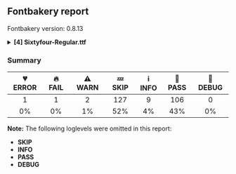 ## Fontbakery report

Fontbakery version: 0.8.13

<details><summary><b>[4] Sixtyfour-Regular.ttf</b></summary><div><details><summary>💔 <b>ERROR:</b> Familyname must be unique according to namecheck.fontdata.com (<a href="https://font-bakery.readthedocs.io/en/stable/fontbakery/profiles/googlefonts.html#com.google.fonts/check/fontdata_namecheck">com.google.fonts/check/fontdata_namecheck</a>)</summary><div>


* 💔 **ERROR** Failed to access: http://namecheck.fontdata.com.
		This check relies on the external service http://namecheck.fontdata.com via the internet. While the service cannot be reached or does not respond this check is broken.

		You can exclude this check with the command line option:
		-x com.google.fonts/check/fontdata_namecheck

		Or you can wait until the service is available again.
		If the problem persists please report this issue at: https://github.com/googlefonts/fontbakery/issues

		Original error message:
		<class 'requests.exceptions.ConnectionError'> [code: namecheck-service]
</div></details><details><summary>🔥 <b>FAIL:</b> Check Google Fonts glyph coverage. (<a href="https://font-bakery.readthedocs.io/en/stable/fontbakery/profiles/googlefonts.html#com.google.fonts/check/glyph_coverage">com.google.fonts/check/glyph_coverage</a>)</summary><div>


* 🔥 **FAIL** Missing required codepoints:

	- 0x0308 (COMBINING DIAERESIS)


	- 0x0300 (COMBINING GRAVE ACCENT)


	- 0x0301 (COMBINING ACUTE ACCENT)


	- 0x030B (COMBINING DOUBLE ACUTE ACCENT)


	- 0x0304 (COMBINING MACRON)


	- 0x0102 (LATIN CAPITAL LETTER A WITH BREVE)


	- 0x0100 (LATIN CAPITAL LETTER A WITH MACRON)


	- 0x0104 (LATIN CAPITAL LETTER A WITH OGONEK)


	- 0x0106 (LATIN CAPITAL LETTER C WITH ACUTE)


	- 0x010C (LATIN CAPITAL LETTER C WITH CARON)


	- 0x010A (LATIN CAPITAL LETTER C WITH DOT ABOVE)


	- 0x010E (LATIN CAPITAL LETTER D WITH CARON)


	- 0x0110 (LATIN CAPITAL LETTER D WITH STROKE)


	- 0x011A (LATIN CAPITAL LETTER E WITH CARON)


	- 0x0116 (LATIN CAPITAL LETTER E WITH DOT ABOVE)


	- 0x0112 (LATIN CAPITAL LETTER E WITH MACRON)


	- 0x0118 (LATIN CAPITAL LETTER E WITH OGONEK)


	- 0x011E (LATIN CAPITAL LETTER G WITH BREVE)


	- 0x0122 (LATIN CAPITAL LETTER G WITH CEDILLA)


	- 0x0120 (LATIN CAPITAL LETTER G WITH DOT ABOVE)


	- 0x0126 (LATIN CAPITAL LETTER H WITH STROKE)


	- 0x0132 (LATIN CAPITAL LIGATURE IJ)


	- 0x0130 (LATIN CAPITAL LETTER I WITH DOT ABOVE)


	- 0x012A (LATIN CAPITAL LETTER I WITH MACRON)


	- 0x012E (LATIN CAPITAL LETTER I WITH OGONEK)


	- 0x0136 (LATIN CAPITAL LETTER K WITH CEDILLA)


	- 0x0139 (LATIN CAPITAL LETTER L WITH ACUTE)


	- 0x013D (LATIN CAPITAL LETTER L WITH CARON)


	- 0x013B (LATIN CAPITAL LETTER L WITH CEDILLA)


	- 0x0141 (LATIN CAPITAL LETTER L WITH STROKE)


	- 0x0143 (LATIN CAPITAL LETTER N WITH ACUTE)


	- 0x0147 (LATIN CAPITAL LETTER N WITH CARON)


	- 0x0145 (LATIN CAPITAL LETTER N WITH CEDILLA)


	- 0x014A (LATIN CAPITAL LETTER ENG)


	- 0x0150 (LATIN CAPITAL LETTER O WITH DOUBLE ACUTE)


	- 0x014C (LATIN CAPITAL LETTER O WITH MACRON)


	- 0x0154 (LATIN CAPITAL LETTER R WITH ACUTE)


	- 0x0158 (LATIN CAPITAL LETTER R WITH CARON)


	- 0x0156 (LATIN CAPITAL LETTER R WITH CEDILLA)


	- 0x015A (LATIN CAPITAL LETTER S WITH ACUTE)


	- 0x0160 (LATIN CAPITAL LETTER S WITH CARON)


	- 0x015E (LATIN CAPITAL LETTER S WITH CEDILLA)


	- 0x0218 (LATIN CAPITAL LETTER S WITH COMMA BELOW)


	- 0x1E9E (LATIN CAPITAL LETTER SHARP S)


	- 0x0164 (LATIN CAPITAL LETTER T WITH CARON)


	- 0x021A (LATIN CAPITAL LETTER T WITH COMMA BELOW)


	- 0x016C (LATIN CAPITAL LETTER U WITH BREVE)


	- 0x0170 (LATIN CAPITAL LETTER U WITH DOUBLE ACUTE)


	- 0x016A (LATIN CAPITAL LETTER U WITH MACRON)


	- 0x0172 (LATIN CAPITAL LETTER U WITH OGONEK)


	- 0x016E (LATIN CAPITAL LETTER U WITH RING ABOVE)


	- 0x1E82 (LATIN CAPITAL LETTER W WITH ACUTE)


	- 0x0174 (LATIN CAPITAL LETTER W WITH CIRCUMFLEX)


	- 0x1E84 (LATIN CAPITAL LETTER W WITH DIAERESIS)


	- 0x1E80 (LATIN CAPITAL LETTER W WITH GRAVE)


	- 0x0176 (LATIN CAPITAL LETTER Y WITH CIRCUMFLEX)


	- 0x0178 (LATIN CAPITAL LETTER Y WITH DIAERESIS)


	- 0x1EF2 (LATIN CAPITAL LETTER Y WITH GRAVE)


	- 0x0179 (LATIN CAPITAL LETTER Z WITH ACUTE)


	- 0x017D (LATIN CAPITAL LETTER Z WITH CARON)


	- 0x017B (LATIN CAPITAL LETTER Z WITH DOT ABOVE)


	- 0x0103 (LATIN SMALL LETTER A WITH BREVE)


	- 0x0101 (LATIN SMALL LETTER A WITH MACRON)


	- 0x0105 (LATIN SMALL LETTER A WITH OGONEK)


	- 0x0107 (LATIN SMALL LETTER C WITH ACUTE)


	- 0x010D (LATIN SMALL LETTER C WITH CARON)


	- 0x010B (LATIN SMALL LETTER C WITH DOT ABOVE)


	- 0x010F (LATIN SMALL LETTER D WITH CARON)


	- 0x0111 (LATIN SMALL LETTER D WITH STROKE)


	- 0x011B (LATIN SMALL LETTER E WITH CARON)


	- 0x0117 (LATIN SMALL LETTER E WITH DOT ABOVE)


	- 0x0113 (LATIN SMALL LETTER E WITH MACRON)


	- 0x0119 (LATIN SMALL LETTER E WITH OGONEK)


	- 0x011F (LATIN SMALL LETTER G WITH BREVE)


	- 0x0123 (LATIN SMALL LETTER G WITH CEDILLA)


	- 0x0121 (LATIN SMALL LETTER G WITH DOT ABOVE)


	- 0x0127 (LATIN SMALL LETTER H WITH STROKE)


	- 0x0133 (LATIN SMALL LIGATURE IJ)


	- 0x012B (LATIN SMALL LETTER I WITH MACRON)


	- 0x012F (LATIN SMALL LETTER I WITH OGONEK)


	- 0x0237 (LATIN SMALL LETTER DOTLESS J)


	- 0x0137 (LATIN SMALL LETTER K WITH CEDILLA)


	- 0x013A (LATIN SMALL LETTER L WITH ACUTE)


	- 0x013E (LATIN SMALL LETTER L WITH CARON)


	- 0x013C (LATIN SMALL LETTER L WITH CEDILLA)


	- 0x0142 (LATIN SMALL LETTER L WITH STROKE)


	- 0x0144 (LATIN SMALL LETTER N WITH ACUTE)


	- 0x0148 (LATIN SMALL LETTER N WITH CARON)


	- 0x0146 (LATIN SMALL LETTER N WITH CEDILLA)


	- 0x014B (LATIN SMALL LETTER ENG)


	- 0x0151 (LATIN SMALL LETTER O WITH DOUBLE ACUTE)


	- 0x014D (LATIN SMALL LETTER O WITH MACRON)


	- 0x0155 (LATIN SMALL LETTER R WITH ACUTE)


	- 0x0159 (LATIN SMALL LETTER R WITH CARON)


	- 0x0157 (LATIN SMALL LETTER R WITH CEDILLA)


	- 0x015B (LATIN SMALL LETTER S WITH ACUTE)


	- 0x0161 (LATIN SMALL LETTER S WITH CARON)


	- 0x015F (LATIN SMALL LETTER S WITH CEDILLA)


	- 0x0219 (LATIN SMALL LETTER S WITH COMMA BELOW)


	- 0x0165 (LATIN SMALL LETTER T WITH CARON)


	- 0x021B (LATIN SMALL LETTER T WITH COMMA BELOW)


	- 0x016D (LATIN SMALL LETTER U WITH BREVE)


	- 0x0171 (LATIN SMALL LETTER U WITH DOUBLE ACUTE)


	- 0x016B (LATIN SMALL LETTER U WITH MACRON)


	- 0x0173 (LATIN SMALL LETTER U WITH OGONEK)


	- 0x016F (LATIN SMALL LETTER U WITH RING ABOVE)


	- 0x1E83 (LATIN SMALL LETTER W WITH ACUTE)


	- 0x0175 (LATIN SMALL LETTER W WITH CIRCUMFLEX)


	- 0x1E85 (LATIN SMALL LETTER W WITH DIAERESIS)


	- 0x1E81 (LATIN SMALL LETTER W WITH GRAVE)


	- 0x0177 (LATIN SMALL LETTER Y WITH CIRCUMFLEX)


	- 0x1EF3 (LATIN SMALL LETTER Y WITH GRAVE)


	- 0x017A (LATIN SMALL LETTER Z WITH ACUTE)


	- 0x017E (LATIN SMALL LETTER Z WITH CARON)


	- 0x017C (LATIN SMALL LETTER Z WITH DOT ABOVE)


	- 0x0307 (COMBINING DOT ABOVE)


	- 0x0302 (COMBINING CIRCUMFLEX ACCENT)


	- 0x030C (COMBINING CARON)


	- 0x0306 (COMBINING BREVE)


	- 0x030A (COMBINING RING ABOVE)


	- 0x0303 (COMBINING TILDE)


	- 0x0312 (COMBINING TURNED COMMA ABOVE)


	- 0x0326 (COMBINING COMMA BELOW)


	- 0x0327 (COMBINING CEDILLA)


	- 0x0328 (COMBINING OGONEK)


	- 0x02DD (DOUBLE ACUTE ACCENT)


	- 0x02C7 (CARON)


	- 0x02D8 (BREVE)
 

	- 0x02DB (OGONEK)
 [code: missing-codepoints]
</div></details><details><summary>⚠ <b>WARN:</b> Check if each glyph has the recommended amount of contours. (<a href="https://font-bakery.readthedocs.io/en/stable/fontbakery/profiles/universal.html#com.google.fonts/check/contour_count">com.google.fonts/check/contour_count</a>)</summary><div>


* ⚠ **WARN** This check inspects the glyph outlines and detects the total number of contours in each of them. The expected values are infered from the typical ammounts of contours observed in a large collection of reference font families. The divergences listed below may simply indicate a significantly different design on some of your glyphs. On the other hand, some of these may flag actual bugs in the font such as glyphs mapped to an incorrect codepoint. Please consider reviewing the design and codepoint assignment of these to make sure they are correct.

The following glyphs do not have the recommended number of contours:

	- Glyph name: exclam	Contours detected: 5	Expected: 2

	- Glyph name: quotedbl	Contours detected: 6	Expected: 2

	- Glyph name: numbersign	Contours detected: 12	Expected: 2

	- Glyph name: dollar	Contours detected: 7	Expected: 1, 3 or 5

	- Glyph name: percent	Contours detected: 11	Expected: 5

	- Glyph name: ampersand	Contours detected: 10	Expected: 1, 2 or 3

	- Glyph name: quotesingle	Contours detected: 3	Expected: 1

	- Glyph name: parenleft	Contours detected: 7	Expected: 1

	- Glyph name: parenright	Contours detected: 7	Expected: 1

	- Glyph name: asterisk	Contours detected: 7	Expected: 1 or 4

	- Glyph name: plus	Contours detected: 5	Expected: 1

	- Glyph name: comma	Contours detected: 3	Expected: 1

	- Glyph name: period	Contours detected: 2	Expected: 1

	- Glyph name: slash	Contours detected: 6	Expected: 1

	- Glyph name: zero	Contours detected: 12	Expected: 2 or 3

	- Glyph name: one	Contours detected: 7	Expected: 1

	- Glyph name: two	Contours detected: 8	Expected: 1

	- Glyph name: three	Contours detected: 9	Expected: 1

	- Glyph name: four	Contours detected: 8	Expected: 1 or 2

	- Glyph name: five	Contours detected: 8	Expected: 1

	- Glyph name: six	Contours detected: 10	Expected: 1 or 2

	- Glyph name: seven	Contours detected: 8	Expected: 1

	- Glyph name: eight	Contours detected: 11	Expected: 3

	- Glyph name: nine	Contours detected: 10	Expected: 1 or 2

	- Glyph name: semicolon	Contours detected: 4	Expected: 2

	- Glyph name: less	Contours detected: 7	Expected: 1

	- Glyph name: greater	Contours detected: 7	Expected: 1

	- Glyph name: question	Contours detected: 7	Expected: 2

	- Glyph name: at	Contours detected: 11	Expected: 2

	- Glyph name: A	Contours detected: 11	Expected: 2

	- Glyph name: B	Contours detected: 11	Expected: 2 or 3

	- Glyph name: C	Contours detected: 9	Expected: 1

	- Glyph name: D	Contours detected: 12	Expected: 2

	- Glyph name: E	Contours detected: 7	Expected: 1

	- Glyph name: F	Contours detected: 7	Expected: 1

	- Glyph name: G	Contours detected: 11	Expected: 1

	- Glyph name: H	Contours detected: 13	Expected: 1

	- Glyph name: I	Contours detected: 7	Expected: 1

	- Glyph name: J	Contours detected: 8	Expected: 1

	- Glyph name: K	Contours detected: 11	Expected: 1 or 2

	- Glyph name: L	Contours detected: 7	Expected: 1

	- Glyph name: M	Contours detected: 14	Expected: 1

	- Glyph name: N	Contours detected: 13	Expected: 1

	- Glyph name: O	Contours detected: 12	Expected: 2

	- Glyph name: P	Contours detected: 9	Expected: 1 or 2

	- Glyph name: Q	Contours detected: 11	Expected: 2

	- Glyph name: R	Contours detected: 11	Expected: 1 or 2

	- Glyph name: S	Contours detected: 9	Expected: 1

	- Glyph name: T	Contours detected: 7	Expected: 1

	- Glyph name: U	Contours detected: 13	Expected: 1

	- Glyph name: V	Contours detected: 12	Expected: 1

	- Glyph name: W	Contours detected: 14	Expected: 1 or 2

	- Glyph name: X	Contours detected: 11	Expected: 1

	- Glyph name: Y	Contours detected: 10	Expected: 1

	- Glyph name: Z	Contours detected: 7	Expected: 1

	- Glyph name: bracketleft	Contours detected: 7	Expected: 1

	- Glyph name: backslash	Contours detected: 6	Expected: 1

	- Glyph name: bracketright	Contours detected: 7	Expected: 1

	- Glyph name: asciicircum	Contours detected: 4	Expected: 1

	- Glyph name: grave	Contours detected: 2	Expected: 1

	- Glyph name: a	Contours detected: 6	Expected: 2

	- Glyph name: b	Contours detected: 8	Expected: 2

	- Glyph name: c	Contours detected: 5	Expected: 1

	- Glyph name: d	Contours detected: 8	Expected: 2

	- Glyph name: e	Contours detected: 6	Expected: 2

	- Glyph name: f	Contours detected: 6	Expected: 1

	- Glyph name: g	Contours detected: 8	Expected: 2 or 3

	- Glyph name: h	Contours detected: 9	Expected: 1

	- Glyph name: i	Contours detected: 5	Expected: 2

	- Glyph name: j	Contours detected: 6	Expected: 2

	- Glyph name: k	Contours detected: 9	Expected: 1 or 2

	- Glyph name: l	Contours detected: 6	Expected: 1

	- Glyph name: m	Contours detected: 9	Expected: 1

	- Glyph name: n	Contours detected: 9	Expected: 1

	- Glyph name: o	Contours detected: 8	Expected: 2

	- Glyph name: p	Contours detected: 8	Expected: 2

	- Glyph name: q	Contours detected: 8	Expected: 2

	- Glyph name: r	Contours detected: 6	Expected: 1

	- Glyph name: s	Contours detected: 5	Expected: 1

	- Glyph name: t	Contours detected: 6	Expected: 1

	- Glyph name: u	Contours detected: 9	Expected: 1

	- Glyph name: v	Contours detected: 8	Expected: 1

	- Glyph name: w	Contours detected: 9	Expected: 1

	- Glyph name: x	Contours detected: 7	Expected: 1

	- Glyph name: y	Contours detected: 9	Expected: 1

	- Glyph name: z	Contours detected: 5	Expected: 1

	- Glyph name: braceleft	Contours detected: 7	Expected: 1

	- Glyph name: bar	Contours detected: 8	Expected: 1

	- Glyph name: braceright	Contours detected: 7	Expected: 1

	- Glyph name: asciitilde	Contours detected: 4	Expected: 1

	- Glyph name: exclamdown	Contours detected: 5	Expected: 2

	- Glyph name: cent	Contours detected: 6	Expected: 1 or 2

	- Glyph name: sterling	Contours detected: 9	Expected: 1 or 2

	- Glyph name: currency	Contours detected: 10	Expected: 2

	- Glyph name: yen	Contours detected: 8	Expected: 1 or 2

	- Glyph name: brokenbar	Contours detected: 6	Expected: 2

	- Glyph name: section	Contours detected: 8	Expected: 2

	- Glyph name: copyright	Contours detected: 15	Expected: 3

	- Glyph name: ordfeminine	Contours detected: 6	Expected: 2 or 3

	- Glyph name: guillemotleft	Contours detected: 10	Expected: 2

	- Glyph name: logicalnot	Contours detected: 3	Expected: 1

	- Glyph name: registered	Contours detected: 16	Expected: 3 or 4

	- Glyph name: degree	Contours detected: 6	Expected: 2

	- Glyph name: plusminus	Contours detected: 6	Expected: 1 or 2

	- Glyph name: uni00B2	Contours detected: 5	Expected: 1

	- Glyph name: uni00B3	Contours detected: 5	Expected: 1

	- Glyph name: acute	Contours detected: 2	Expected: 1

	- Glyph name: uni00B5	Contours detected: 10	Expected: 1

	- Glyph name: paragraph	Contours detected: 10	Expected: 1, 2 or 3

	- Glyph name: periodcentered	Contours detected: 2	Expected: 1

	- Glyph name: cedilla	Contours detected: 3	Expected: 1

	- Glyph name: uni00B9	Contours detected: 5	Expected: 1

	- Glyph name: ordmasculine	Contours detected: 8	Expected: 2 or 3

	- Glyph name: guillemotright	Contours detected: 10	Expected: 2

	- Glyph name: onequarter	Contours detected: 13	Expected: 3 or 4

	- Glyph name: onehalf	Contours detected: 13	Expected: 3

	- Glyph name: threequarters	Contours detected: 13	Expected: 3 or 4

	- Glyph name: questiondown	Contours detected: 7	Expected: 2

	- Glyph name: Agrave	Contours detected: 9	Expected: 3

	- Glyph name: Aacute	Contours detected: 9	Expected: 3

	- Glyph name: Acircumflex	Contours detected: 10	Expected: 3

	- Glyph name: Atilde	Contours detected: 11	Expected: 3

	- Glyph name: Adieresis	Contours detected: 11	Expected: 4

	- Glyph name: Aring	Contours detected: 11	Expected: 3 or 4

	- Glyph name: AE	Contours detected: 11	Expected: 2

	- Glyph name: Ccedilla	Contours detected: 10	Expected: 1 or 2

	- Glyph name: Egrave	Contours detected: 7	Expected: 2

	- Glyph name: Eacute	Contours detected: 7	Expected: 2

	- Glyph name: Ecircumflex	Contours detected: 8	Expected: 2

	- Glyph name: Edieresis	Contours detected: 7	Expected: 3

	- Glyph name: Igrave	Contours detected: 6	Expected: 2

	- Glyph name: Iacute	Contours detected: 6	Expected: 2

	- Glyph name: Icircumflex	Contours detected: 7	Expected: 2

	- Glyph name: Idieresis	Contours detected: 7	Expected: 3

	- Glyph name: Eth	Contours detected: 12	Expected: 2

	- Glyph name: Ntilde	Contours detected: 13	Expected: 2

	- Glyph name: Ograve	Contours detected: 10	Expected: 3

	- Glyph name: Oacute	Contours detected: 10	Expected: 3

	- Glyph name: Ocircumflex	Contours detected: 11	Expected: 3

	- Glyph name: Otilde	Contours detected: 12	Expected: 3

	- Glyph name: Odieresis	Contours detected: 12	Expected: 4

	- Glyph name: multiply	Contours detected: 7	Expected: 1

	- Glyph name: Oslash	Contours detected: 11	Expected: 2 or 3

	- Glyph name: Ugrave	Contours detected: 11	Expected: 2

	- Glyph name: Uacute	Contours detected: 11	Expected: 2

	- Glyph name: Ucircumflex	Contours detected: 10	Expected: 2

	- Glyph name: Udieresis	Contours detected: 11	Expected: 3

	- Glyph name: Yacute	Contours detected: 9	Expected: 2

	- Glyph name: Thorn	Contours detected: 10	Expected: 1 or 2

	- Glyph name: germandbls	Contours detected: 13	Expected: 1

	- Glyph name: agrave	Contours detected: 8	Expected: 3

	- Glyph name: aacute	Contours detected: 8	Expected: 3

	- Glyph name: acircumflex	Contours detected: 9	Expected: 3

	- Glyph name: atilde	Contours detected: 10	Expected: 3

	- Glyph name: adieresis	Contours detected: 8	Expected: 4

	- Glyph name: aring	Contours detected: 10	Expected: 4

	- Glyph name: ae	Contours detected: 8	Expected: 3

	- Glyph name: ccedilla	Contours detected: 6	Expected: 1 or 2

	- Glyph name: egrave	Contours detected: 8	Expected: 3

	- Glyph name: eacute	Contours detected: 8	Expected: 3

	- Glyph name: ecircumflex	Contours detected: 9	Expected: 3

	- Glyph name: edieresis	Contours detected: 8	Expected: 4

	- Glyph name: igrave	Contours detected: 6	Expected: 2

	- Glyph name: iacute	Contours detected: 6	Expected: 2

	- Glyph name: icircumflex	Contours detected: 7	Expected: 2

	- Glyph name: idieresis	Contours detected: 6	Expected: 3

	- Glyph name: eth	Contours detected: 9	Expected: 2

	- Glyph name: ntilde	Contours detected: 13	Expected: 2

	- Glyph name: ograve	Contours detected: 10	Expected: 3

	- Glyph name: oacute	Contours detected: 10	Expected: 3

	- Glyph name: ocircumflex	Contours detected: 11	Expected: 3

	- Glyph name: otilde	Contours detected: 12	Expected: 3

	- Glyph name: odieresis	Contours detected: 10	Expected: 4

	- Glyph name: oslash	Contours detected: 10	Expected: 3

	- Glyph name: ugrave	Contours detected: 11	Expected: 2

	- Glyph name: uacute	Contours detected: 11	Expected: 2

	- Glyph name: ucircumflex	Contours detected: 12	Expected: 2

	- Glyph name: udieresis	Contours detected: 11	Expected: 3

	- Glyph name: yacute	Contours detected: 11	Expected: 2

	- Glyph name: thorn	Contours detected: 9	Expected: 2

	- Glyph name: ydieresis	Contours detected: 11	Expected: 3

	- Glyph name: dotlessi	Contours detected: 4	Expected: 1

	- Glyph name: OE	Contours detected: 12	Expected: 2

	- Glyph name: oe	Contours detected: 9	Expected: 3

	- Glyph name: longs	Contours detected: 6	Expected: 1

	- Glyph name: florin	Contours detected: 7	Expected: 1

	- Glyph name: circumflex	Contours detected: 3	Expected: 1

	- Glyph name: ring	Contours detected: 4	Expected: 2

	- Glyph name: tilde	Contours detected: 4	Expected: 1

	- Glyph name: uni0394	Contours detected: 11	Expected: 2

	- Glyph name: uni03A9	Contours detected: 13	Expected: 1

	- Glyph name: uni03BC	Contours detected: 10	Expected: 1

	- Glyph name: pi	Contours detected: 8	Expected: 1

	- Glyph name: quoteleft	Contours detected: 3	Expected: 1

	- Glyph name: quoteright	Contours detected: 3	Expected: 1

	- Glyph name: quotesinglbase	Contours detected: 3	Expected: 1

	- Glyph name: quotedblleft	Contours detected: 6	Expected: 2

	- Glyph name: quotedblright	Contours detected: 6	Expected: 2

	- Glyph name: quotedblbase	Contours detected: 6	Expected: 2

	- Glyph name: dagger	Contours detected: 8	Expected: 1 or 2

	- Glyph name: daggerdbl	Contours detected: 8	Expected: 1 or 3

	- Glyph name: bullet	Contours detected: 4	Expected: 1

	- Glyph name: ellipsis	Contours detected: 6	Expected: 3

	- Glyph name: perthousand	Contours detected: 12	Expected: 6 or 7

	- Glyph name: guilsinglleft	Contours detected: 5	Expected: 1

	- Glyph name: guilsinglright	Contours detected: 5	Expected: 1

	- Glyph name: fraction	Contours detected: 6	Expected: 1

	- Glyph name: uni2074	Contours detected: 6	Expected: 1 or 2

	- Glyph name: Euro	Contours detected: 9	Expected: 1 or 2

	- Glyph name: trademark	Contours detected: 6	Expected: 2

	- Glyph name: uni2126	Contours detected: 13	Expected: 1

	- Glyph name: arrowleft	Contours detected: 6	Expected: 1

	- Glyph name: arrowup	Contours detected: 7	Expected: 1

	- Glyph name: arrowright	Contours detected: 6	Expected: 1

	- Glyph name: arrowdown	Contours detected: 7	Expected: 1

	- Glyph name: partialdiff	Contours detected: 8	Expected: 2

	- Glyph name: uni2206	Contours detected: 11	Expected: 2

	- Glyph name: product	Contours detected: 15	Expected: 1

	- Glyph name: summation	Contours detected: 8	Expected: 1

	- Glyph name: uni2215	Contours detected: 6	Expected: 1

	- Glyph name: radical	Contours detected: 8	Expected: 1

	- Glyph name: infinity	Contours detected: 10	Expected: 3

	- Glyph name: integral	Contours detected: 8	Expected: 1

	- Glyph name: approxequal	Contours detected: 8	Expected: 2

	- Glyph name: notequal	Contours detected: 7	Expected: 1

	- Glyph name: lessequal	Contours detected: 6	Expected: 2

	- Glyph name: greaterequal	Contours detected: 6	Expected: 2

	- Glyph name: block	Contours detected: 8	Expected: 1

	- Glyph name: dkshade	Contours detected: 16	Expected: 73

	- Glyph name: lozenge	Contours detected: 6	Expected: 2

	- Glyph name: circle	Contours detected: 8	Expected: 2

	- Glyph name: uni25CF	Contours detected: 6	Expected: 1

	- Glyph name: uni2713	Contours detected: 8	Expected: 1

	- Glyph name: A	Contours detected: 11	Expected: 2

	- Glyph name: AE	Contours detected: 11	Expected: 2

	- Glyph name: Aacute	Contours detected: 9	Expected: 3

	- Glyph name: Acircumflex	Contours detected: 10	Expected: 3

	- Glyph name: Adieresis	Contours detected: 11	Expected: 4

	- Glyph name: Agrave	Contours detected: 9	Expected: 3

	- Glyph name: Aring	Contours detected: 11	Expected: 3 or 4

	- Glyph name: Atilde	Contours detected: 11	Expected: 3

	- Glyph name: B	Contours detected: 11	Expected: 2 or 3

	- Glyph name: C	Contours detected: 9	Expected: 1

	- Glyph name: Ccedilla	Contours detected: 10	Expected: 1 or 2

	- Glyph name: D	Contours detected: 12	Expected: 2

	- Glyph name: E	Contours detected: 7	Expected: 1

	- Glyph name: Eacute	Contours detected: 7	Expected: 2

	- Glyph name: Ecircumflex	Contours detected: 8	Expected: 2

	- Glyph name: Edieresis	Contours detected: 7	Expected: 3

	- Glyph name: Egrave	Contours detected: 7	Expected: 2

	- Glyph name: Eth	Contours detected: 12	Expected: 2

	- Glyph name: Euro	Contours detected: 9	Expected: 1 or 2

	- Glyph name: F	Contours detected: 7	Expected: 1

	- Glyph name: G	Contours detected: 11	Expected: 1

	- Glyph name: H	Contours detected: 13	Expected: 1

	- Glyph name: I	Contours detected: 7	Expected: 1

	- Glyph name: Iacute	Contours detected: 6	Expected: 2

	- Glyph name: Icircumflex	Contours detected: 7	Expected: 2

	- Glyph name: Idieresis	Contours detected: 7	Expected: 3

	- Glyph name: Igrave	Contours detected: 6	Expected: 2

	- Glyph name: J	Contours detected: 8	Expected: 1

	- Glyph name: K	Contours detected: 11	Expected: 1 or 2

	- Glyph name: L	Contours detected: 7	Expected: 1

	- Glyph name: M	Contours detected: 14	Expected: 1

	- Glyph name: N	Contours detected: 13	Expected: 1

	- Glyph name: Ntilde	Contours detected: 13	Expected: 2

	- Glyph name: O	Contours detected: 12	Expected: 2

	- Glyph name: OE	Contours detected: 12	Expected: 2

	- Glyph name: Oacute	Contours detected: 10	Expected: 3

	- Glyph name: Ocircumflex	Contours detected: 11	Expected: 3

	- Glyph name: Odieresis	Contours detected: 12	Expected: 4

	- Glyph name: Ograve	Contours detected: 10	Expected: 3

	- Glyph name: Oslash	Contours detected: 11	Expected: 2 or 3

	- Glyph name: Otilde	Contours detected: 12	Expected: 3

	- Glyph name: P	Contours detected: 9	Expected: 1 or 2

	- Glyph name: Q	Contours detected: 11	Expected: 2

	- Glyph name: R	Contours detected: 11	Expected: 1 or 2

	- Glyph name: S	Contours detected: 9	Expected: 1

	- Glyph name: T	Contours detected: 7	Expected: 1

	- Glyph name: Thorn	Contours detected: 10	Expected: 1 or 2

	- Glyph name: U	Contours detected: 13	Expected: 1

	- Glyph name: Uacute	Contours detected: 11	Expected: 2

	- Glyph name: Ucircumflex	Contours detected: 10	Expected: 2

	- Glyph name: Udieresis	Contours detected: 11	Expected: 3

	- Glyph name: Ugrave	Contours detected: 11	Expected: 2

	- Glyph name: V	Contours detected: 12	Expected: 1

	- Glyph name: W	Contours detected: 14	Expected: 1 or 2

	- Glyph name: X	Contours detected: 11	Expected: 1

	- Glyph name: Y	Contours detected: 10	Expected: 1

	- Glyph name: Yacute	Contours detected: 9	Expected: 2

	- Glyph name: Z	Contours detected: 7	Expected: 1

	- Glyph name: a	Contours detected: 6	Expected: 2

	- Glyph name: aacute	Contours detected: 8	Expected: 3

	- Glyph name: acircumflex	Contours detected: 9	Expected: 3

	- Glyph name: acute	Contours detected: 2	Expected: 1

	- Glyph name: adieresis	Contours detected: 8	Expected: 4

	- Glyph name: ae	Contours detected: 8	Expected: 3

	- Glyph name: agrave	Contours detected: 8	Expected: 3

	- Glyph name: ampersand	Contours detected: 10	Expected: 1, 2 or 3

	- Glyph name: approxequal	Contours detected: 8	Expected: 2

	- Glyph name: aring	Contours detected: 10	Expected: 4

	- Glyph name: arrowdown	Contours detected: 7	Expected: 1

	- Glyph name: arrowup	Contours detected: 7	Expected: 1

	- Glyph name: asciicircum	Contours detected: 4	Expected: 1

	- Glyph name: asciitilde	Contours detected: 4	Expected: 1

	- Glyph name: asterisk	Contours detected: 7	Expected: 1 or 4

	- Glyph name: at	Contours detected: 11	Expected: 2

	- Glyph name: atilde	Contours detected: 10	Expected: 3

	- Glyph name: b	Contours detected: 8	Expected: 2

	- Glyph name: backslash	Contours detected: 6	Expected: 1

	- Glyph name: bar	Contours detected: 8	Expected: 1

	- Glyph name: block	Contours detected: 8	Expected: 1

	- Glyph name: braceleft	Contours detected: 7	Expected: 1

	- Glyph name: braceright	Contours detected: 7	Expected: 1

	- Glyph name: bracketleft	Contours detected: 7	Expected: 1

	- Glyph name: bracketright	Contours detected: 7	Expected: 1

	- Glyph name: brokenbar	Contours detected: 6	Expected: 2

	- Glyph name: bullet	Contours detected: 4	Expected: 1

	- Glyph name: c	Contours detected: 5	Expected: 1

	- Glyph name: ccedilla	Contours detected: 6	Expected: 1 or 2

	- Glyph name: cedilla	Contours detected: 3	Expected: 1

	- Glyph name: cent	Contours detected: 6	Expected: 1 or 2

	- Glyph name: circle	Contours detected: 8	Expected: 2

	- Glyph name: circumflex	Contours detected: 3	Expected: 1

	- Glyph name: comma	Contours detected: 3	Expected: 1

	- Glyph name: copyright	Contours detected: 15	Expected: 3

	- Glyph name: currency	Contours detected: 10	Expected: 2

	- Glyph name: d	Contours detected: 8	Expected: 2

	- Glyph name: dagger	Contours detected: 8	Expected: 1 or 2

	- Glyph name: daggerdbl	Contours detected: 8	Expected: 1 or 3

	- Glyph name: degree	Contours detected: 6	Expected: 2

	- Glyph name: dkshade	Contours detected: 16	Expected: 73

	- Glyph name: dollar	Contours detected: 7	Expected: 1, 3 or 5

	- Glyph name: dotlessi	Contours detected: 4	Expected: 1

	- Glyph name: e	Contours detected: 6	Expected: 2

	- Glyph name: eacute	Contours detected: 8	Expected: 3

	- Glyph name: ecircumflex	Contours detected: 9	Expected: 3

	- Glyph name: edieresis	Contours detected: 8	Expected: 4

	- Glyph name: egrave	Contours detected: 8	Expected: 3

	- Glyph name: eight	Contours detected: 11	Expected: 3

	- Glyph name: ellipsis	Contours detected: 6	Expected: 3

	- Glyph name: eth	Contours detected: 9	Expected: 2

	- Glyph name: exclam	Contours detected: 5	Expected: 2

	- Glyph name: exclamdown	Contours detected: 5	Expected: 2

	- Glyph name: f	Contours detected: 6	Expected: 1

	- Glyph name: five	Contours detected: 8	Expected: 1

	- Glyph name: four	Contours detected: 8	Expected: 1 or 2

	- Glyph name: fraction	Contours detected: 6	Expected: 1

	- Glyph name: g	Contours detected: 8	Expected: 2 or 3

	- Glyph name: germandbls	Contours detected: 13	Expected: 1

	- Glyph name: grave	Contours detected: 2	Expected: 1

	- Glyph name: greater	Contours detected: 7	Expected: 1

	- Glyph name: greaterequal	Contours detected: 6	Expected: 2

	- Glyph name: guillemotleft	Contours detected: 10	Expected: 2

	- Glyph name: guillemotright	Contours detected: 10	Expected: 2

	- Glyph name: guilsinglleft	Contours detected: 5	Expected: 1

	- Glyph name: guilsinglright	Contours detected: 5	Expected: 1

	- Glyph name: h	Contours detected: 9	Expected: 1

	- Glyph name: i	Contours detected: 5	Expected: 2

	- Glyph name: iacute	Contours detected: 6	Expected: 2

	- Glyph name: icircumflex	Contours detected: 7	Expected: 2

	- Glyph name: idieresis	Contours detected: 6	Expected: 3

	- Glyph name: igrave	Contours detected: 6	Expected: 2

	- Glyph name: infinity	Contours detected: 10	Expected: 3

	- Glyph name: integral	Contours detected: 8	Expected: 1

	- Glyph name: j	Contours detected: 6	Expected: 2

	- Glyph name: k	Contours detected: 9	Expected: 1 or 2

	- Glyph name: l	Contours detected: 6	Expected: 1

	- Glyph name: less	Contours detected: 7	Expected: 1

	- Glyph name: lessequal	Contours detected: 6	Expected: 2

	- Glyph name: logicalnot	Contours detected: 3	Expected: 1

	- Glyph name: longs	Contours detected: 6	Expected: 1

	- Glyph name: lozenge	Contours detected: 6	Expected: 2

	- Glyph name: m	Contours detected: 9	Expected: 1

	- Glyph name: multiply	Contours detected: 7	Expected: 1

	- Glyph name: n	Contours detected: 9	Expected: 1

	- Glyph name: nine	Contours detected: 10	Expected: 1 or 2

	- Glyph name: notequal	Contours detected: 7	Expected: 1

	- Glyph name: ntilde	Contours detected: 13	Expected: 2

	- Glyph name: numbersign	Contours detected: 12	Expected: 2

	- Glyph name: o	Contours detected: 8	Expected: 2

	- Glyph name: oacute	Contours detected: 10	Expected: 3

	- Glyph name: ocircumflex	Contours detected: 11	Expected: 3

	- Glyph name: odieresis	Contours detected: 10	Expected: 4

	- Glyph name: oe	Contours detected: 9	Expected: 3

	- Glyph name: ograve	Contours detected: 10	Expected: 3

	- Glyph name: one	Contours detected: 7	Expected: 1

	- Glyph name: onehalf	Contours detected: 13	Expected: 3

	- Glyph name: onequarter	Contours detected: 13	Expected: 3 or 4

	- Glyph name: ordfeminine	Contours detected: 6	Expected: 2 or 3

	- Glyph name: ordmasculine	Contours detected: 8	Expected: 2 or 3

	- Glyph name: oslash	Contours detected: 10	Expected: 3

	- Glyph name: otilde	Contours detected: 12	Expected: 3

	- Glyph name: p	Contours detected: 8	Expected: 2

	- Glyph name: paragraph	Contours detected: 10	Expected: 1, 2 or 3

	- Glyph name: parenleft	Contours detected: 7	Expected: 1

	- Glyph name: parenright	Contours detected: 7	Expected: 1

	- Glyph name: partialdiff	Contours detected: 8	Expected: 2

	- Glyph name: percent	Contours detected: 11	Expected: 5

	- Glyph name: period	Contours detected: 2	Expected: 1

	- Glyph name: periodcentered	Contours detected: 2	Expected: 1

	- Glyph name: perthousand	Contours detected: 12	Expected: 6 or 7

	- Glyph name: pi	Contours detected: 8	Expected: 1

	- Glyph name: plus	Contours detected: 5	Expected: 1

	- Glyph name: plusminus	Contours detected: 6	Expected: 1 or 2

	- Glyph name: product	Contours detected: 15	Expected: 1

	- Glyph name: q	Contours detected: 8	Expected: 2

	- Glyph name: question	Contours detected: 7	Expected: 2

	- Glyph name: questiondown	Contours detected: 7	Expected: 2

	- Glyph name: quotedbl	Contours detected: 6	Expected: 2

	- Glyph name: quotedblbase	Contours detected: 6	Expected: 2

	- Glyph name: quotedblleft	Contours detected: 6	Expected: 2

	- Glyph name: quotedblright	Contours detected: 6	Expected: 2

	- Glyph name: quoteleft	Contours detected: 3	Expected: 1

	- Glyph name: quoteright	Contours detected: 3	Expected: 1

	- Glyph name: quotesinglbase	Contours detected: 3	Expected: 1

	- Glyph name: quotesingle	Contours detected: 3	Expected: 1

	- Glyph name: r	Contours detected: 6	Expected: 1

	- Glyph name: radical	Contours detected: 8	Expected: 1

	- Glyph name: registered	Contours detected: 16	Expected: 3 or 4

	- Glyph name: ring	Contours detected: 4	Expected: 2

	- Glyph name: s	Contours detected: 5	Expected: 1

	- Glyph name: section	Contours detected: 8	Expected: 2

	- Glyph name: semicolon	Contours detected: 4	Expected: 2

	- Glyph name: seven	Contours detected: 8	Expected: 1

	- Glyph name: six	Contours detected: 10	Expected: 1 or 2

	- Glyph name: slash	Contours detected: 6	Expected: 1

	- Glyph name: sterling	Contours detected: 9	Expected: 1 or 2

	- Glyph name: summation	Contours detected: 8	Expected: 1

	- Glyph name: t	Contours detected: 6	Expected: 1

	- Glyph name: thorn	Contours detected: 9	Expected: 2

	- Glyph name: three	Contours detected: 9	Expected: 1

	- Glyph name: threequarters	Contours detected: 13	Expected: 3 or 4

	- Glyph name: tilde	Contours detected: 4	Expected: 1

	- Glyph name: trademark	Contours detected: 6	Expected: 2

	- Glyph name: two	Contours detected: 8	Expected: 1

	- Glyph name: u	Contours detected: 9	Expected: 1

	- Glyph name: uacute	Contours detected: 11	Expected: 2

	- Glyph name: ucircumflex	Contours detected: 12	Expected: 2

	- Glyph name: udieresis	Contours detected: 11	Expected: 3

	- Glyph name: ugrave	Contours detected: 11	Expected: 2

	- Glyph name: uni00B5	Contours detected: 10	Expected: 1

	- Glyph name: uni0394	Contours detected: 11	Expected: 2

	- Glyph name: uni03A9	Contours detected: 13	Expected: 1

	- Glyph name: uni03BC	Contours detected: 10	Expected: 1

	- Glyph name: uni2126	Contours detected: 13	Expected: 1

	- Glyph name: uni2206	Contours detected: 11	Expected: 2

	- Glyph name: uni2215	Contours detected: 6	Expected: 1

	- Glyph name: uni25CF	Contours detected: 6	Expected: 1

	- Glyph name: uni2713	Contours detected: 8	Expected: 1

	- Glyph name: v	Contours detected: 8	Expected: 1

	- Glyph name: w	Contours detected: 9	Expected: 1

	- Glyph name: x	Contours detected: 7	Expected: 1

	- Glyph name: y	Contours detected: 9	Expected: 1

	- Glyph name: yacute	Contours detected: 11	Expected: 2

	- Glyph name: ydieresis	Contours detected: 11	Expected: 3

	- Glyph name: yen	Contours detected: 8	Expected: 1 or 2

	- Glyph name: z	Contours detected: 5	Expected: 1 

	- Glyph name: zero	Contours detected: 12	Expected: 2 or 3
 [code: contour-count]
</div></details><details><summary>⚠ <b>WARN:</b> Checking correctness of monospaced metadata. (<a href="https://font-bakery.readthedocs.io/en/stable/fontbakery/profiles/name.html#com.google.fonts/check/monospace">com.google.fonts/check/monospace</a>)</summary><div>


* ⚠ **WARN** The OpenType spec recomments at https://learn.microsoft.com/en-us/typography/opentype/spec/recom#hhea-table that hhea.numberOfHMetrics be set to 3 but this font has 1 instead.
Please read https://github.com/fonttools/fonttools/issues/3014 to decide whether this makes sense for your font. [code: bad-numberOfHMetrics]
</div></details><br></div></details>

### Summary

| 💔 ERROR | 🔥 FAIL | ⚠ WARN | 💤 SKIP | ℹ INFO | 🍞 PASS | 🔎 DEBUG |
|:-----:|:----:|:----:|:----:|:----:|:----:|:----:|
| 1 | 1 | 2 | 127 | 9 | 106 | 0 |
| 0% | 0% | 1% | 52% | 4% | 43% | 0% |

**Note:** The following loglevels were omitted in this report:
* **SKIP**
* **INFO**
* **PASS**
* **DEBUG**
